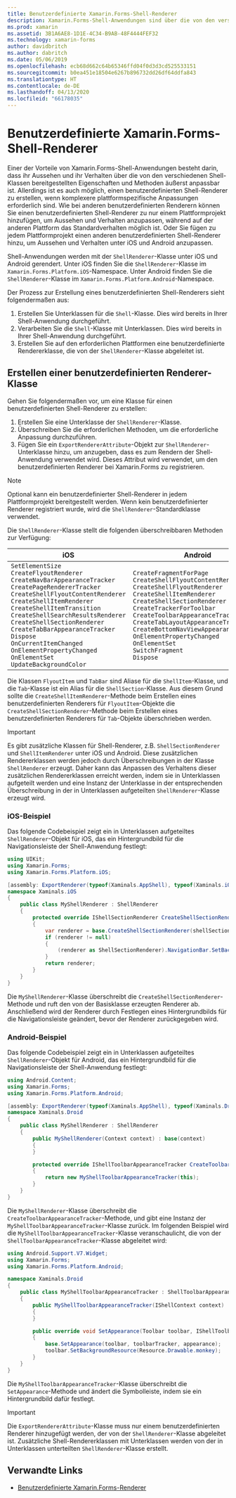 ```yaml
---
title: Benutzerdefinierte Xamarin.Forms-Shell-Renderer
description: Xamarin.Forms-Shell-Anwendungen sind über die von den verschiedenen Shell-Klassen bereitgestellten Eigenschaften und Methoden äußerst anpassbar. Allerdings ist es auch möglich, einen benutzerdefinierten Shell-Renderer zu erstellen, wenn komplexere plattformspezifische Anpassungen erforderlich sind.
ms.prod: xamarin
ms.assetid: 3B1A6AE8-1D1E-4C34-B9AB-48F4444FEF32
ms.technology: xamarin-forms
author: davidbritch
ms.author: dabritch
ms.date: 05/06/2019
ms.openlocfilehash: ecb68d662c64b65346ffd04f0d3d3cd525533151
ms.sourcegitcommit: b0ea451e18504e6267b896732dd26df64ddfa843
ms.translationtype: HT
ms.contentlocale: de-DE
ms.lasthandoff: 04/13/2020
ms.locfileid: "66178035"
---
```

# <a name="xamarinforms-shell-custom-renderers"></a>Benutzerdefinierte Xamarin.Forms-Shell-Renderer

Einer der Vorteile von Xamarin.Forms-Shell-Anwendungen besteht darin, dass ihr Aussehen und ihr Verhalten über die von den verschiedenen Shell-Klassen bereitgestellten Eigenschaften und Methoden äußerst anpassbar ist. Allerdings ist es auch möglich, einen benutzerdefinierten Shell-Renderer zu erstellen, wenn komplexere plattformspezifische Anpassungen erforderlich sind. Wie bei anderen benutzerdefinierten Renderern können Sie einen benutzerdefinierten Shell-Renderer zu nur einem Plattformprojekt hinzufügen, um Aussehen und Verhalten anzupassen, während auf der anderen Plattform das Standardverhalten möglich ist. Oder Sie fügen zu jedem Plattformprojekt einen anderen benutzerdefinierten Shell-Renderer hinzu, um Aussehen und Verhalten unter iOS und Android anzupassen.

Shell-Anwendungen werden mit der `ShellRenderer`-Klasse unter iOS und Android gerendert. Unter iOS finden Sie die `ShellRenderer`-Klasse im `Xamarin.Forms.Platform.iOS`-Namespace. Unter Android finden Sie die `ShellRenderer`-Klasse im `Xamarin.Forms.Platform.Android`-Namespace.

Der Prozess zur Erstellung eines benutzerdefinierten Shell-Renderers sieht folgendermaßen aus:

1. Erstellen Sie Unterklassen für die `Shell`-Klasse. Dies wird bereits in Ihrer Shell-Anwendung durchgeführt.
1. Verarbeiten Sie die `Shell`-Klasse mit Unterklassen. Dies wird bereits in Ihrer Shell-Anwendung durchgeführt.
1. Erstellen Sie auf den erforderlichen Plattformen eine benutzerdefinierte Rendererklasse, die von der `ShellRenderer`-Klasse abgeleitet ist.

## <a name="create-a-custom-renderer-class"></a>Erstellen einer benutzerdefinierten Renderer-Klasse

Gehen Sie folgendermaßen vor, um eine Klasse für einen benutzerdefinierten Shell-Renderer zu erstellen:

1. Erstellen Sie eine Unterklasse der `ShellRenderer`-Klasse.
1. Überschreiben Sie die erforderlichen Methoden, um die erforderliche Anpassung durchzuführen.
1. Fügen Sie ein `ExportRendererAttribute`-Objekt zur `ShellRenderer`-Unterklasse hinzu, um anzugeben, dass es zum Rendern der Shell-Anwendung verwendet wird. Dieses Attribut wird verwendet, um den benutzerdefinierten Renderer bei Xamarin.Forms zu registrieren.

> [!NOTE]
> Optional kann ein benutzerdefinierter Shell-Renderer in jedem Plattformprojekt bereitgestellt werden. Wenn kein benutzerdefinierter Renderer registriert wurde, wird die `ShellRenderer`-Standardklasse verwendet.

Die `ShellRenderer`-Klasse stellt die folgenden überschreibbaren Methoden zur Verfügung:

| iOS | Android |
| --- | --- |
| `SetElementSize`<br />`CreateFlyoutRenderer`<br />`CreateNavBarAppearanceTracker`<br />`CreatePageRendererTracker`<br />`CreateShellFlyoutContentRenderer`<br />`CreateShellItemRenderer`<br />`CreateShellItemTransition`<br />`CreateShellSearchResultsRenderer`<br />`CreateShellSectionRenderer`<br />`CreateTabBarAppearanceTracker`<br />`Dispose`<br />`OnCurrentItemChanged`<br />`OnElementPropertyChanged`<br />`OnElementSet`<br />`UpdateBackgroundColor` | `CreateFragmentForPage`<br />`CreateShellFlyoutContentRenderer`<br />`CreateShellFlyoutRenderer`<br />`CreateShellItemRenderer`<br />`CreateShellSectionRenderer`<br />`CreateTrackerForToolbar`<br />`CreateToolbarAppearanceTracker`<br />`CreateTabLayoutAppearanceTracker`<br />`CreateBottomNavViewAppearanceTracker`<br />`OnElementPropertyChanged`<br />`OnElementSet`<br />`SwitchFragment`<br />`Dispose` |

Die Klassen `FlyoutItem` und `TabBar` sind Aliase für die `ShellItem`-Klasse, und die `Tab`-Klasse ist ein Alias für die `ShellSection`-Klasse. Aus diesem Grund sollte die `CreateShellItemRenderer`-Methode beim Erstellen eines benutzerdefinierten Renderers für `FlyoutItem`-Objekte die `CreateShellSectionRenderer`-Methode beim Erstellen eines benutzerdefinierten Renderers für `Tab`-Objekte überschrieben werden.

> [!IMPORTANT]
> Es gibt zusätzliche Klassen für Shell-Renderer, z.B. `ShellSectionRenderer` und `ShellItemRenderer` unter iOS und Android. Diese zusätzlichen Rendererklassen werden jedoch durch Überschreibungen in der Klasse `ShellRenderer` erzeugt. Daher kann das Anpassen des Verhaltens dieser zusätzlichen Rendererklassen erreicht werden, indem sie in Unterklassen aufgeteilt werden und eine Instanz der Unterklasse in der entsprechenden Überschreibung in der in Unterklassen aufgeteilten `ShellRenderer`-Klasse erzeugt wird.

### <a name="ios-example"></a>iOS-Beispiel

Das folgende Codebeispiel zeigt ein in Unterklassen aufgeteiltes `ShellRenderer`-Objekt für iOS, das ein Hintergrundbild für die Navigationsleiste der Shell-Anwendung festlegt:

```csharp
using UIKit;
using Xamarin.Forms;
using Xamarin.Forms.Platform.iOS;

[assembly: ExportRenderer(typeof(Xaminals.AppShell), typeof(Xaminals.iOS.MyShellRenderer))]
namespace Xaminals.iOS
{
    public class MyShellRenderer : ShellRenderer
    {
        protected override IShellSectionRenderer CreateShellSectionRenderer(ShellSection shellSection)
        {
            var renderer = base.CreateShellSectionRenderer(shellSection);
            if (renderer != null)
            {
                (renderer as ShellSectionRenderer).NavigationBar.SetBackgroundImage(UIImage.FromFile("monkey.png"), UIBarMetrics.Default);
            }
            return renderer;
        }
    }
}
```

Die `MyShellRenderer`-Klasse überschreibt die `CreateShellSectionRenderer`-Methode und ruft den von der Basisklasse erzeugten Renderer ab. Anschließend wird der Renderer durch Festlegen eines Hintergrundbilds für die Navigationsleiste geändert, bevor der Renderer zurückgegeben wird.

### <a name="android-example"></a>Android-Beispiel

Das folgende Codebeispiel zeigt ein in Unterklassen aufgeteiltes `ShellRenderer`-Objekt für Android, das ein Hintergrundbild für die Navigationsleiste der Shell-Anwendung festlegt:

```csharp
using Android.Content;
using Xamarin.Forms;
using Xamarin.Forms.Platform.Android;

[assembly: ExportRenderer(typeof(Xaminals.AppShell), typeof(Xaminals.Droid.MyShellRenderer))]
namespace Xaminals.Droid
{
    public class MyShellRenderer : ShellRenderer
    {
        public MyShellRenderer(Context context) : base(context)
        {
        }

        protected override IShellToolbarAppearanceTracker CreateToolbarAppearanceTracker()
        {
            return new MyShellToolbarAppearanceTracker(this);
        }
    }
}
```

Die `MyShellRenderer`-Klasse überschreibt die `CreateToolbarAppearanceTracker`-Methode, und gibt eine Instanz der `MyShellToolbarAppearanceTracker`-Klasse zurück. Im folgenden Beispiel wird die `MyShellToolbarAppearanceTracker`-Klasse veranschaulicht, die von der `ShellToolbarAppearanceTracker`-Klasse abgeleitet wird:

```csharp
using Android.Support.V7.Widget;
using Xamarin.Forms;
using Xamarin.Forms.Platform.Android;

namespace Xaminals.Droid
{
    public class MyShellToolbarAppearanceTracker : ShellToolbarAppearanceTracker
    {
        public MyShellToolbarAppearanceTracker(IShellContext context) : base(context)
        {
        }

        public override void SetAppearance(Toolbar toolbar, IShellToolbarTracker toolbarTracker, ShellAppearance appearance)
        {
            base.SetAppearance(toolbar, toolbarTracker, appearance);
            toolbar.SetBackgroundResource(Resource.Drawable.monkey);
        }
    }
}
```

Die `MyShellToolbarAppearanceTracker`-Klasse überschreibt die `SetAppearance`-Methode und ändert die Symbolleiste, indem sie ein Hintergrundbild dafür festlegt.

> [!IMPORTANT]
> Die `ExportRendererAttribute`-Klasse muss nur einem benutzerdefinierten Renderer hinzugefügt werden, der von der `ShellRenderer`-Klasse abgeleitet ist. Zusätzliche Shell-Rendererklassen mit Unterklassen werden von der in Unterklassen unterteilten `ShellRenderer`-Klasse erstellt.

## <a name="related-links"></a>Verwandte Links

- [Benutzerdefinierte Xamarin.Forms-Renderer](~/xamarin-forms/app-fundamentals/custom-renderer/index.md)
